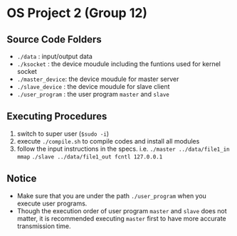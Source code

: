 # OS Project 2 (Group 12)

## Source Code Folders
* `./data`         : input/output data
* `./ksocket`      : the device moudule including the funtions used for kernel socket
* `./master_device`: the device moudule for master server
* `./slave_device` : the device moudule for slave client
* `./user_program` : the user program `master` and `slave`


## Executing Procedures
1. switch to super user (`$sudo -i`)
2. execute `./compile.sh` to compile codes and install all modules
3. follow the input instructions in the specs. i.e.
`./master ../data/file1_in mmap`
`./slave ../data/file1_out fcntl 127.0.0.1`

## Notice
* Make sure that you are under the path `./user_program` when you execute user programs.
* Though the execution order of user program `master` and `slave` does not matter, it is recommended executing `master` first to have more accurate transmission time.